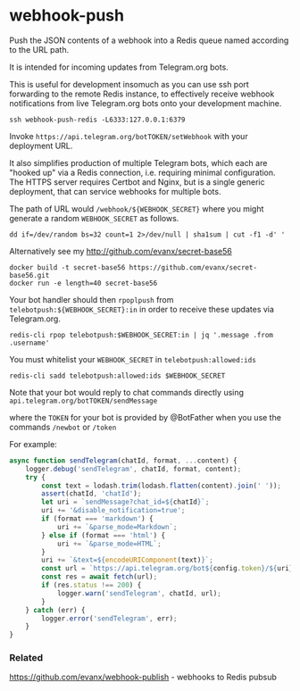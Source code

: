 # webhook-push

Push the JSON contents of a webhook into a Redis queue named according to the URL path.

It is intended for incoming updates from Telegram.org bots.

This is useful for development insomuch as you can use ssh port forwarding to the remote Redis instance, to effectively receive webhook notifications from live Telegram.org bots onto your development machine.
```shell
ssh webhook-push-redis -L6333:127.0.0.1:6379
```

Invoke `https://api.telegram.org/botTOKEN/setWebhook` with your deployment URL.

It also simplifies production of multiple Telegram bots, which each are "hooked up" via a Redis connection, i.e. requiring minimal configuration. The HTTPS server requires Certbot and Nginx, but is a single generic deployment, that can service webhooks for multiple bots.

The path of URL would `/webhook/${WEBHOOK_SECRET}` where you might generate a random `WEBHOOK_SECRET` as follows.

```shell
dd if=/dev/random bs=32 count=1 2>/dev/null | sha1sum | cut -f1 -d' '
```

Alternatively see my http://github.com/evanx/secret-base56
```
docker build -t secret-base56 https://github.com/evanx/secret-base56.git
docker run -e length=40 secret-base56
```

Your bot handler should then `rpoplpush` from `telebotpush:${WEBHOOK_SECRET}:in` in order to receive these updates via Telegram.org.
```
redis-cli rpop telebotpush:$WEBHOOK_SECRET:in | jq '.message .from .username'
```

You must whitelist your `WEBHOOK_SECRET` in `telebotpush:allowed:ids`
```
redis-cli sadd telebotpush:allowed:ids $WEBHOOK_SECRET
```

Note that your bot would reply to chat commands directly using `api.telegram.org/botTOKEN/sendMessage`

where the `TOKEN` for your bot is provided by @BotFather when you use the commands `/newbot` or `/token`

For example:

```javascript
async function sendTelegram(chatId, format, ...content) {
    logger.debug('sendTelegram', chatId, format, content);
    try {
        const text = lodash.trim(lodash.flatten(content).join(' '));
        assert(chatId, 'chatId');
        let uri = `sendMessage?chat_id=${chatId}`;
        uri += '&disable_notification=true';
        if (format === 'markdown') {
            uri += `&parse_mode=Markdown`;
        } else if (format === 'html') {
            uri += `&parse_mode=HTML`;
        }
        uri += `&text=${encodeURIComponent(text)}`;
        const url = `https://api.telegram.org/bot${config.token}/${uri}`;
        const res = await fetch(url);
        if (res.status !== 200) {
            logger.warn('sendTelegram', chatId, url);
        }
    } catch (err) {
        logger.error('sendTelegram', err);
    }
}
```

### Related 

https://github.com/evanx/webhook-publish - webhooks to Redis pubsub 

